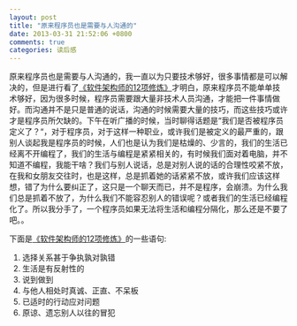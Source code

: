 ```yaml
---
layout: post
title: "原来程序员也是需要与人沟通的"
date: 2013-03-31 21:52:06 +0800
comments: true
categories: 读后感
---
```

原来程序员也是需要与人沟通的，我一直以为只要技术够好，很多事情都是可以解决的，但是进行看了[《软件架构师的12项修炼》](http://www.amazon.cn/gp/product/B008407F3S/ref=as_li_qf_sp_asin_tl?ie=UTF8&camp=536&creative=3200&creativeASIN=B008407F3S&linkCode=as2&tag=robinwu-23)才明白，原来程序员不能单单技术够好，因为很多时候，程序员需要跟大量非技术人员沟通，才能把一件事情做好。<!-- more -->而沟通并不是只是普通的说话，沟通的时候需要大量的技巧，而这些技巧或许才是程序员所欠缺的。下午在听广播的时候，当时聊得话题是“我们是否被程序员定义了？“，对于程序员，对于这样一种职业，或许我们是被定义的最严重的，跟别人谈起我是程序员的时候，人们也是认为我们是枯燥的、少言的，我们的生活已经离不开编程了，我们的生活与编程是紧紧相关的，有时候我们面对着电脑，并不知道不编程，我能干啥？我们与别人说话，总是对别人说的话的合理性咬紧不放，在我和女朋友交往时，也是这样，总是抓着她的话紧紧不放，或许我们应该这样想，错了为什么要纠正了，这只是一个聊天而已，并不是程序，会崩溃。为什么我们总是抓着不放了，为什么我们不能容忍别人的错误呢？或者我们的生活已经编程化了。所以我分手了，一个程序员如果无法将生活和编程分隔化，那么还是不要了吧。。

下面是[《软件架构师的12项修炼》](http://www.amazon.cn/gp/product/B008407F3S/ref=as_li_qf_sp_asin_tl?ie=UTF8&camp=536&creative=3200&creativeASIN=B008407F3S&linkCode=as2&tag=robinwu-23)的一些语句:

1. 选择关系甚于争执孰对孰错
2. 生活是有反射性的
3. 说到做到
4. 与他人相处时真诚、正直、不呆板
5. 已适时的行动应对问题
6. 原谅、遗忘别人以往的冒犯